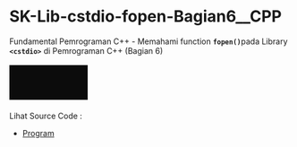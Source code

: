 # SK-Lib-cstdio-fopen-Bagian6__CPP
Fundamental Pemrograman C++ - Memahami function <code><b>fopen()</b></code>pada Library <code><b>&lt;cstdio></b></code> di Pemrograman C++ (Bagian 6)<br><br>
<img src="https://github.com/RizkyKhapidsyah/SK-Lib-cstdio-fopen-Bagian6__CPP/blob/master/SK-Lib-cstdio-fopen-Bagian6__CPP/result/001.PNG"><br><br>
Lihat Source Code : <br>
- <a href="https://github.com/RizkyKhapidsyah/SK-Lib-cstdio-fopen-Bagian6__CPP/blob/master/SK-Lib-cstdio-fopen-Bagian6__CPP/Source.cpp">Program</a>
